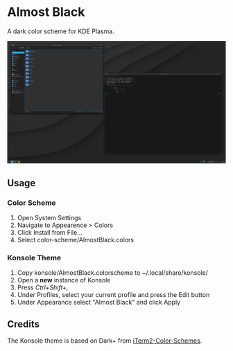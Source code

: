 # Almost Black

A dark color scheme for KDE Plasma.

![](.github/Images/screenshot.png)

## Usage

### Color Scheme

1. Open System Settings
2. Navigate to Appearence > Colors
3. Click Install from File...
4. Select color-scheme/AlmostBlack.colors

### Konsole Theme

1. Copy konsole/AlmostBlack.colorscheme to ~/.local/share/konsole/
2. Open a **new** instance of Konsole
3. Press _Ctrl+Shift+,_
4. Under Profiles, select your current profile and press the Edit button
5. Under Appearance select "Almost Black" and click Apply

## Credits

The Konsole theme is based on Dark+ from [iTerm2-Color-Schemes](https://github.com/mbadolato/iTerm2-Color-Schemes).